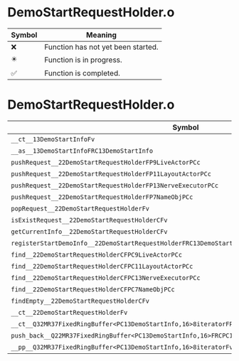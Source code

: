 # DemoStartRequestHolder.o
| Symbol | Meaning 
| ------------- | ------------- 
| :x: | Function has not yet been started. 
| :eight_pointed_black_star: | Function is in progress. 
| :white_check_mark: | Function is completed. 


# DemoStartRequestHolder.o
| Symbol | Decompiled? |
| ------------- | ------------- |
| `__ct__13DemoStartInfoFv` | :x: |
| `__as__13DemoStartInfoFRC13DemoStartInfo` | :x: |
| `pushRequest__22DemoStartRequestHolderFP9LiveActorPCc` | :x: |
| `pushRequest__22DemoStartRequestHolderFP11LayoutActorPCc` | :x: |
| `pushRequest__22DemoStartRequestHolderFP13NerveExecutorPCc` | :x: |
| `pushRequest__22DemoStartRequestHolderFP7NameObjPCc` | :x: |
| `popRequest__22DemoStartRequestHolderFv` | :x: |
| `isExistRequest__22DemoStartRequestHolderCFv` | :x: |
| `getCurrentInfo__22DemoStartRequestHolderCFv` | :x: |
| `registerStartDemoInfo__22DemoStartRequestHolderFRC13DemoStartInfo` | :x: |
| `find__22DemoStartRequestHolderCFPC9LiveActorPCc` | :x: |
| `find__22DemoStartRequestHolderCFPC11LayoutActorPCc` | :x: |
| `find__22DemoStartRequestHolderCFPC13NerveExecutorPCc` | :x: |
| `find__22DemoStartRequestHolderCFPC7NameObjPCc` | :x: |
| `findEmpty__22DemoStartRequestHolderCFv` | :x: |
| `__ct__22DemoStartRequestHolderFv` | :x: |
| `__ct__Q32MR37FixedRingBuffer<PC13DemoStartInfo,16>8iteratorFPPC13DemoStartInfoPPC13DemoStartInfo` | :x: |
| `push_back__Q22MR37FixedRingBuffer<PC13DemoStartInfo,16>FRCPC13DemoStartInfo` | :x: |
| `__pp__Q32MR37FixedRingBuffer<PC13DemoStartInfo,16>8iteratorFv` | :x: |

